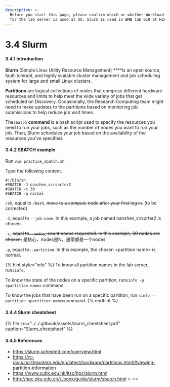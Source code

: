 ```yaml
---
description: >-
  Before you start this page, please confirm which or whether Workload Manager
  for the lab server is used at UA. Slurm is used in BMB lab 610 at HZAU.
---
```


# 3.4 Slurm

#### 3.4.1 Introduction

**Slurm** \(Simple Linux Utility Resource Management\) ****is an open source, fault-tolerant, and highly scalable cluster management and job scheduling system for large and small Linux clusters.

**Partitions** are logical collections of nodes that comprise different hardware resources and limits to help meet the wide variety of jobs that get scheduled on Discovery. Occasionally, the Research Computing team might need to make updates to the partitions based on monitoring job submissions to help reduce job wait times.

The`sbatch` **command** is a bash script used to specify the resources you need to run your jobs, such as the number of nodes you want to run your job. Then, Slurm schedules your job based on the availability of the resources you’ve specified.

#### 3.4.2 SBATCH example

Run `vim practice_sbatch.sh`.

Type the following content.

```text
#!/bin/sh
#SBATCH -J nanzhen_virsorter2
#SBATCH -c 30
#SBATCH -p normal
```

`/sh`, equal to `/bash`, ~~move to a compute node after your first log in.~~ \(to be corrected\)

`-J`, equal to `--job-name`. In this example, a job named nanzhen\_virsorter2 is chosen.

`-c`, ~~equal to`--nodes`, count nodes requested. In this example, 30 nodes are chosen.~~ 是核心，nodes是N，通常都是一个nodes

`-p`, equal to`--partition`. In this example, the chosen &lt;partition name&gt; is normal.

{% hint style="info" %}
To know all partition names in the lab server, run`sinfo`.

To know the state of the nodes on a specific partition, run`sinfo -p <partition name>` command.

To know the jobs that have been run on a specific partition, run `sinfo --partition <partition name>`command.
{% endhint %}



#### 3.4.4 Slurm cheatsheet

{% file src="../../.gitbook/assets/slurm\_cheetsheet.pdf" caption="Slurm\_cheetsheet" %}

#### 3.4.5 References

* https://slurm.schedmd.com/overview.html
* https://rc-docs.northeastern.edu/en/latest/hardware/partitions.html\#viewing-partition-information
* https://www.cuhk.edu.hk/itsc/hpc/slurm.html
* http://hpc.pku.edu.cn/\_book/guide/slurm/sbatch.html ⭐️ ⭐️⭐️



